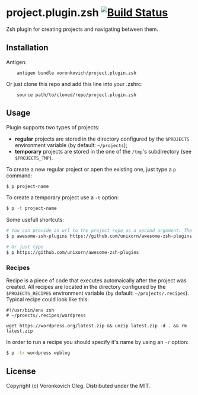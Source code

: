 # project.plugin.zsh [![Build Status](https://travis-ci.org/voronkovich/project.plugin.zsh.svg?branch=master)](https://travis-ci.org/voronkovich/project.plugin.zsh)

Zsh plugin for creating projects and navigating between them.

## Installation

Antigen:

        antigen bundle voronkovich/project.plugin.zsh

Or just clone this repo and add this line into your .zshrc:

        source path/to/cloned/repo/project.plugin.zsh

## Usage

Plugin supports two types of projects:

- **regular** projects are stored in the directory configured by the `$PROJECTS` environment variable (by default: `~/projects`);
- **temporary** projects are stored in the one of the `/tmp`'s subdirectory (see `$PROJECTS_TMP`).

To create a new regular project or open the existing one, just type a `p` command:

```sh
$ p project-name
```

To create a temporary project use a `-t` option:
```sh
$ p -t project-name
```

Some usefull shortcuts:
```sh
# You can provide an url to the project repo as a second argument. The repo will be cloned automatically
$ p awesome-zsh-plugins https://github.com/unixorn/awesome-zsh-plugins

# Or just type
$ p https://github.com/unixorn/awesome-zsh-plugins 
```

### Recipes

Recipe is a piece of code that executes automaically after the project was created. All recipes are located in the directory configured by the `$PROJECTS_RECIPES` environment variable (by default: `~/projects/.recipes`).
Typical recipe could look like this:
```
#!/usr/bin/env zsh
# ~/proects/.recipes/wordpress

wget https://wordpress.org/latest.zip && unzip latest.zip -d . && rm latest.zip
```
In order to run a recipe you should specify it's name by using an `-r` option:
```sh
$ p -tr wordpress wpblog 
```

## License

Copyright (c) Voronkovich Oleg. Distributed under the MIT.
